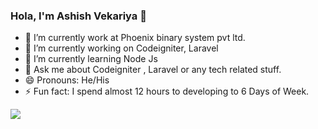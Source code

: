 ### Hola, I'm Ashish Vekariya 👋



- 🔭 I’m currently work at Phoenix binary system pvt ltd.
- 🔭 I’m currently working on Codeigniter, Laravel
- 🌱 I’m currently learning Node Js
- 💬 Ask me about Codeigniter , Laravel or any tech related stuff.
- 😄 Pronouns: He/His
- ⚡ Fun fact: I spend almost 12 hours to developing to 6 Days of Week.


<img src="https://github-readme-stats.vercel.app/api?username=Ashish87585&&show_icons=true&title_color=ffffff&icon_color=bb2acf&text_color=daf7dc&bg_color=151515">


